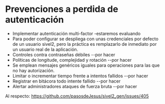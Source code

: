 
# Prevenciones a perdida de autenticación

* Implementar autenticación multi-factor -estaremos evaluando
* Para poder configurar se despliega con unas credenciales por defecto de
  un usuario sivel2, pero la práctica es remplazarlo de inmediato
  por un usuario real de la aplicación.
* Controles contra contraseñas débiles --por hacer
* Políticas de longitude, complejidad y rotación --por hacer
* Se emplean mensajes genéricos iguales para operaciones para las que no hay
  autorización.
* Limitar o incrementar tiempo frente a intentos fallidos --por hacer
* Registrar en bitácora todo intente fallido --por hacer
* Alertar administradores ataques de fuerza bruta --por hacer

Al respecto: https://github.com/pasosdeJesus/sivel2_gen/issues/405
